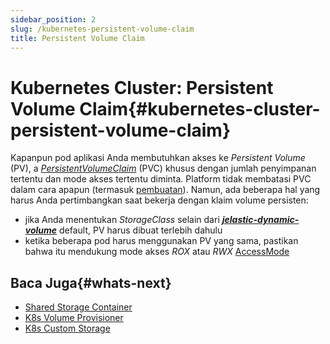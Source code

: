 ```yaml
---
sidebar_position: 2
slug: /kubernetes-persistent-volume-claim
title: Persistent Volume Claim
---
```

# Kubernetes Cluster: Persistent Volume Claim{#kubernetes-cluster-persistent-volume-claim}

Kapanpun pod aplikasi Anda membutuhkan akses ke _Persistent Volume_ (PV), a _[PersistentVolumeClaim](<https://kubernetes.io/docs/concepts/storage/persistent-volumes/#persistentvolumeclaims>)_ (PVC) khusus dengan jumlah penyimpanan tertentu dan mode akses tertentu diminta. Platform tidak membatasi PVC dalam cara apapun (termasuk [pembuatan](<https://kubernetes.io/docs/tasks/configure-pod-container/configure-persistent-volume-storage/#create-a-persistentvolumeclaim>)). Namun, ada beberapa hal yang harus Anda pertimbangkan saat bekerja dengan klaim volume persisten:

  * jika Anda menentukan _StorageClass_ selain dari _**[jelastic-dynamic-volume](<https://docs.dewacloud.com/docs/kubernetes-volume-provisioner>)**_ default, PV harus dibuat terlebih dahulu
  * ketika beberapa pod harus menggunakan PV yang sama, pastikan bahwa itu mendukung mode akses _ROX_ atau _RWX_ [AccessMode](<https://kubernetes.io/docs/concepts/storage/persistent-volumes/#access-modes>)

## Baca Juga{#whats-next}

  * [Shared Storage Container](<https://docs.dewacloud.com/docs/shared-storage-container>)
  * [K8s Volume Provisioner](<https://docs.dewacloud.com/docs/kubernetes-volume-provisioner>)
  * [K8s Custom Storage](<https://docs.dewacloud.com/docs/kubernetes-custom-storage>)